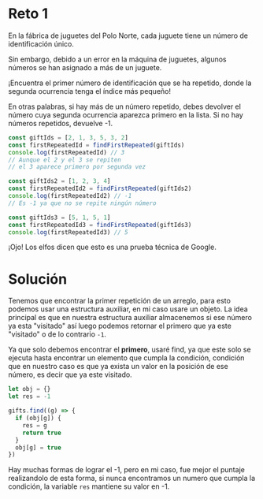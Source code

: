 # Reto 1

En la fábrica de juguetes del Polo Norte, cada juguete tiene un número de identificación único.

Sin embargo, debido a un error en la máquina de juguetes, algunos números se han asignado a más de un juguete.

¡Encuentra el primer número de identificación que se ha repetido, donde la segunda ocurrencia tenga el índice más pequeño!

En otras palabras, si hay más de un número repetido, debes devolver el número cuya segunda ocurrencia aparezca primero en la lista. Si no hay números repetidos, devuelve -1.

```js
const giftIds = [2, 1, 3, 5, 3, 2]
const firstRepeatedId = findFirstRepeated(giftIds)
console.log(firstRepeatedId) // 3
// Aunque el 2 y el 3 se repiten
// el 3 aparece primero por segunda vez

const giftIds2 = [1, 2, 3, 4]
const firstRepeatedId2 = findFirstRepeated(giftIds2)
console.log(firstRepeatedId2) // -1
// Es -1 ya que no se repite ningún número

const giftIds3 = [5, 1, 5, 1]
const firstRepeatedId3 = findFirstRepeated(giftIds3)
console.log(firstRepeatedId3) // 5
```

¡Ojo! Los elfos dicen que esto es una prueba técnica de Google.

# Solución

Tenemos que encontrar la primer repetición de un arreglo, para esto podemos usar una estructura auxiliar, en mi caso usare un objeto. La idea principal es que en nuestra estructura auxiliar almacenemos si ese número ya esta "visitado" así luego podemos retornar el primero que ya este "visitado" o de lo contrario `-1`.

Ya que solo debemos encontrar el **primero**, usaré find, ya que este solo se ejecuta hasta encontrar un elemento que cumpla la condición, condición que en nuestro caso es que ya exista un valor en la posición de ese número, es decir que ya este visitado.

```js
let obj = {}
let res = -1

gifts.find((g) => {
  if (obj[g]) {
    res = g
    return true
  }
  obj[g] = true
})
```

Hay muchas formas de lograr el -1, pero en mi caso, fue mejor el puntaje realizandolo de esta forma, si nunca encontramos un numero que cumpla la condición, la variable `res` mantiene su valor en -1.
